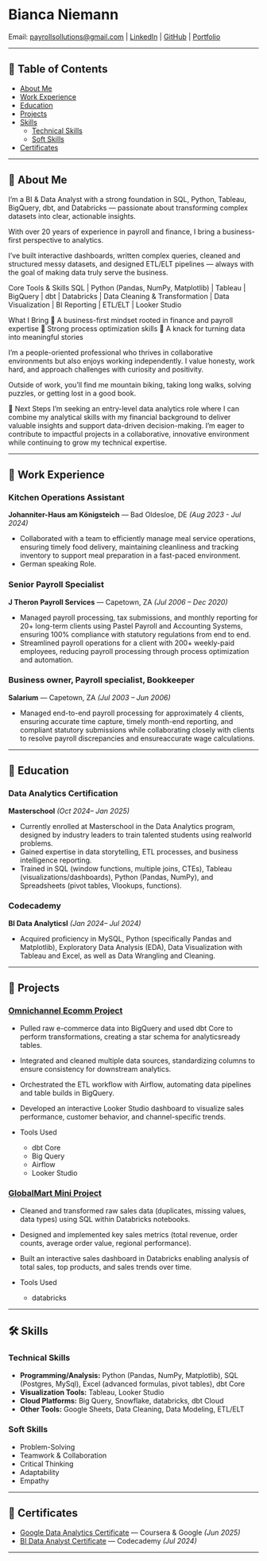 # Bianca Niemann

Email: payrollsollutions@gmail.com | [LinkedIn](https://www.linkedin.com/in/bianca-niemann/) | [GitHub](https://github.com/BiancaNiemann) | [Portfolio](https://payrollsollutions.wixsite.com/bianca-niemann)

---

## 📌 Table of Contents
- [About Me](#About-Me)
- [Work Experience](#Work-Experience)
- [Education](#Education)
- [Projects](#Projects)
- [Skills](#Skills)
  - [Technical Skills](#technical-skills)
  - [Soft Skills](#soft-skills)
- [Certificates](#Certificates)

---

## 👤 About Me
I’m a BI & Data Analyst with a strong foundation in SQL, Python, Tableau, BigQuery, dbt, and Databricks — passionate about transforming complex datasets into clear, actionable insights.

With over 20 years of experience in payroll and finance, I bring a business-first perspective to analytics. 

​I’ve built interactive dashboards, written complex queries, cleaned and structured messy datasets, and designed ETL/ELT pipelines — always with the goal of making data truly serve the business.

​Core Tools & Skills
SQL | Python (Pandas, NumPy, Matplotlib) | Tableau | BigQuery | dbt | Databricks | Data Cleaning & Transformation | Data Visualization | BI Reporting | ETL/ELT | Looker Studio

What I Bring
🔹 A business-first mindset rooted in finance and payroll expertise
🔹 Strong process optimization skills
🔹 A knack for turning data into meaningful stories

​I’m a people-oriented professional who thrives in collaborative environments but also enjoys working independently. I value honesty, work hard, and approach challenges with curiosity and positivity.

​Outside of work, you’ll find me mountain biking, taking long walks, solving puzzles, or getting lost in a good book.

​🚀 Next Steps
I’m seeking an entry-level data analytics role where I can combine my analytical skills with my financial background to deliver valuable insights and support data-driven decision-making. I’m eager to contribute to impactful projects in a collaborative, innovative environment while continuing to grow my technical expertise.

---

## 💼 Work Experience

### Kitchen Operations Assistant
**Johanniter-Haus am Königsteich** — Bad Oldesloe, DE _(Aug 2023 - Jul 2024)_  
- Collaborated with a team to efficiently manage meal service operations, ensuring timely food delivery, maintaining cleanliness and tracking inventory to support meal preparation in a fast-paced environment.
- German speaking Role.

### Senior Payroll Specialist
**J Theron Payroll Services** — Capetown, ZA _(Jul 2006 – Dec 2020)_  
- Managed payroll processing, tax submissions, and monthly reporting for 20+ long-term clients using Pastel Payroll and Accounting Systems, ensuring 100% compliance with statutory regulations from end to end.
- Streamlined payroll operations for a client with 200+ weekly-paid employees, reducing payroll processing through process optimization and automation.

### Business owner, Payroll specialist, Bookkeeper 
**Salarium** — Capetown, ZA _(Jul 2003 – Jun 2006)_  
- Managed end-to-end payroll processing for approximately 4 clients, ensuring accurate time capture, timely month-end reporting, and compliant statutory submissions while collaborating closely with clients to resolve payroll discrepancies and ensureaccurate wage calculations.

---

## 💼 Education

### Data Analytics Certification
**Masterschool** _(Oct 2024– Jan 2025)_  
  - Currently enrolled at Masterschool in the Data Analytics program, designed by industry leaders to train talented students using realworld problems.
  - Gained expertise in data storytelling, ETL processes, and business intelligence reporting.
  - Trained in SQL (window functions, multiple joins, CTEs), Tableau (visualizations/dashboards), Python (Pandas, NumPy), and Spreadsheets (pivot tables, Vlookups, functions).

### Codecademy
**BI Data Analyticsl** _(Jan 2024– Jul 2024)_  
  - Acquired proficiency in MySQL, Python (specifically Pandas and Matplotlib), Exploratory Data Analysis (EDA), Data Visualization with Tableau and Excel, as well as Data Wrangling and Cleaning.

---

## 🚀 Projects

### [Omnichannel Ecomm Project](https://github.com/BiancaNiemann/Data_Analyst_Portfolio_Projects/tree/main/Omnichannel_Ecomm_Project)  
  - Pulled raw e-commerce data into BigQuery and used dbt Core to perform transformations, creating a star schema for analyticsready tables.
  - Integrated and cleaned multiple data sources, standardizing columns to ensure consistency for downstream analytics.
  - Orchestrated the ETL workflow with Airflow, automating data pipelines and table builds in BigQuery.
  - Developed an interactive Looker Studio dashboard to visualize sales performance, customer behavior, and channel-specific trends.
 
  - Tools Used
     - dbt Core
     - Big Query
     - Airflow
     - Looker Studio
  

### [GlobalMart Mini Project](https://github.com/BiancaNiemann/Data_Analyst_Portfolio_Projects/tree/main/databricks_Global_Mart_Mini-Project)  
  - Cleaned and transformed raw sales data (duplicates, missing values, data types) using SQL within Databricks notebooks.
  - Designed and implemented key sales metrics (total revenue, order counts, average order value, regional performance).
  - Built an interactive sales dashboard in Databricks enabling analysis of total sales, top products, and sales trends over time.
 
  - Tools Used
     - databricks

---

## 🛠 Skills

### Technical Skills
- **Programming/Analysis:** Python (Pandas, NumPy, Matplotlib), SQL (Postgres, MySql), Excel (advanced formulas, pivot tables), dbt Core
- **Visualization Tools:** Tableau, Looker Studio
- **Cloud Platforms:** Big Query, Snowflake, databricks, dbt Cloud
- **Other Tools:** Google Sheets, Data Cleaning, Data Modeling, ETL/ELT  

### Soft Skills
- Problem-Solving  
- Teamwork & Collaboration  
- Critical Thinking  
- Adaptability  
- Empathy  

---

## 📜 Certificates

- [Google Data Analytics Certificate](https://github.com/BiancaNiemann/Certificates/blob/main/Data_Analyst_Certs/Coursera%20-%20Google%20Data%20Analytics%20Full%20Cert.pdf) — Coursera & Google _(Jun 2025)_  
- [BI Data Analyst Certificate](https://github.com/BiancaNiemann/Certificates/blob/main/Data_Analyst_Certs/Codecademy%20-%20BI%20Data%20Analyst.pdf) — Codecademy _(Jul 2024)_  

---
